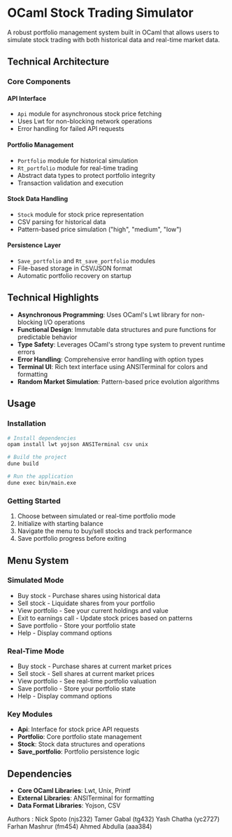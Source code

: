 # OCaml Stock Trading Simulator

A robust portfolio management system built in OCaml that allows users to simulate stock trading with both historical data and real-time market data.

## Technical Architecture

### Core Components

#### API Interface
- `Api` module for asynchronous stock price fetching
- Uses Lwt for non-blocking network operations
- Error handling for failed API requests

#### Portfolio Management
- `Portfolio` module for historical simulation
- `Rt_portfolio` module for real-time trading
- Abstract data types to protect portfolio integrity
- Transaction validation and execution

#### Stock Data Handling
- `Stock` module for stock price representation
- CSV parsing for historical data
- Pattern-based price simulation ("high", "medium", "low")

#### Persistence Layer
- `Save_portfolio` and `Rt_save_portfolio` modules
- File-based storage in CSV/JSON format
- Automatic portfolio recovery on startup

## Technical Highlights

- **Asynchronous Programming**: Uses OCaml's Lwt library for non-blocking I/O operations
- **Functional Design**: Immutable data structures and pure functions for predictable behavior
- **Type Safety**: Leverages OCaml's strong type system to prevent runtime errors
- **Error Handling**: Comprehensive error handling with option types
- **Terminal UI**: Rich text interface using ANSITerminal for colors and formatting
- **Random Market Simulation**: Pattern-based price evolution algorithms

## Usage

### Installation

```bash
# Install dependencies
opam install lwt yojson ANSITerminal csv unix

# Build the project
dune build

# Run the application
dune exec bin/main.exe
```

### Getting Started

1. Choose between simulated or real-time portfolio mode
2. Initialize with starting balance
3. Navigate the menu to buy/sell stocks and track performance
4. Save portfolio progress before exiting

## Menu System

### Simulated Mode
- Buy stock - Purchase shares using historical data
- Sell stock - Liquidate shares from your portfolio
- View portfolio - See your current holdings and value
- Exit to earnings call - Update stock prices based on patterns
- Save portfolio - Store your portfolio state
- Help - Display command options

### Real-Time Mode
- Buy stock - Purchase shares at current market prices
- Sell stock - Sell shares at current market prices
- View portfolio - See real-time portfolio valuation
- Save portfolio - Store your portfolio state
- Help - Display command options


### Key Modules
- **Api**: Interface for stock price API requests
- **Portfolio**: Core portfolio state management
- **Stock**: Stock data structures and operations
- **Save_portfolio**: Portfolio persistence logic


## Dependencies

- **Core OCaml Libraries**: Lwt, Unix, Printf
- **External Libraries**: ANSITerminal for formatting
- **Data Format Libraries**: Yojson, CSV











Authors : 
Nick Spoto (njs232)
Tamer Gabal (tg432)
Yash Chatha (yc2727)
Farhan Mashrur (fm454)
Ahmed Abdulla (aaa384)
